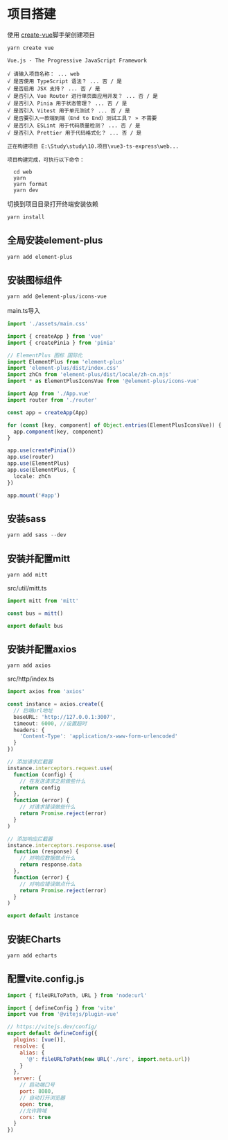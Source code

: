 # 项目搭建

使用 [create-vue](https://github.com/vuejs/create-vue)脚手架创建项目

```powershell
yarn create vue
```

```postgresql
Vue.js - The Progressive JavaScript Framework

√ 请输入项目名称： ... web
√ 是否使用 TypeScript 语法？ ... 否 / 是
√ 是否启用 JSX 支持？ ... 否 / 是
√ 是否引入 Vue Router 进行单页面应用开发？ ... 否 / 是
√ 是否引入 Pinia 用于状态管理？ ... 否 / 是
√ 是否引入 Vitest 用于单元测试？ ... 否 / 是
√ 是否要引入一款端到端（End to End）测试工具？ » 不需要
√ 是否引入 ESLint 用于代码质量检测？ ... 否 / 是
√ 是否引入 Prettier 用于代码格式化？ ... 否 / 是

正在构建项目 E:\Study\study\10.项目\vue3-ts-express\web...

项目构建完成，可执行以下命令：

  cd web
  yarn
  yarn format
  yarn dev
```

切换到项目目录打开终端安装依赖

```powershell
yarn install
```

## 全局安装element-plus

```powershell
yarn add element-plus
```

## 安装图标组件

```powershell
yarn add @element-plus/icons-vue
```

main.ts导入

```ts
import './assets/main.css'

import { createApp } from 'vue'
import { createPinia } from 'pinia'

// ElementPlus 图标 国际化
import ElementPlus from 'element-plus'
import 'element-plus/dist/index.css'
import zhCn from 'element-plus/dist/locale/zh-cn.mjs'
import * as ElementPlusIconsVue from '@element-plus/icons-vue'

import App from './App.vue'
import router from './router'

const app = createApp(App)

for (const [key, component] of Object.entries(ElementPlusIconsVue)) {
  app.component(key, component)
}

app.use(createPinia())
app.use(router)
app.use(ElementPlus)
app.use(ElementPlus, {
  locale: zhCn
})

app.mount('#app')

```

## 安装sass

```powershell
yarn add sass --dev
```

## 安装并配置mitt

```powershell
yarn add mitt
```

src/util/mitt.ts

```ts
import mitt from 'mitt'

const bus = mitt()

export default bus

```

## 安装并配置axios

```powershell
yarn add axios
```

src/http/index.ts

```ts
import axios from 'axios'

const instance = axios.create({
  // 后端url地址
  baseURL: 'http://127.0.0.1:3007',
  timeout: 6000, //设置超时
  headers: {
    'Content-Type': 'application/x-www-form-urlencoded'
  }
})

// 添加请求拦截器
instance.interceptors.request.use(
  function (config) {
    // 在发送请求之前做些什么
    return config
  },
  function (error) {
    // 对请求错误做些什么
    return Promise.reject(error)
  }
)

// 添加响应拦截器
instance.interceptors.response.use(
  function (response) {
    // 对响应数据做点什么
    return response.data
  },
  function (error) {
    // 对响应错误做点什么
    return Promise.reject(error)
  }
)

export default instance

```

## 安装ECharts

```powershell
yarn add echarts
```

## 配置vite.config.js

```js
import { fileURLToPath, URL } from 'node:url'

import { defineConfig } from 'vite'
import vue from '@vitejs/plugin-vue'

// https://vitejs.dev/config/
export default defineConfig({
  plugins: [vue()],
  resolve: {
    alias: {
      '@': fileURLToPath(new URL('./src', import.meta.url))
    }
  },
  server: {
    // 启动端口号
    port: 8080,
    // 自动打开浏览器
    open: true,
    //允许跨域
    cors: true
  }
})

```

